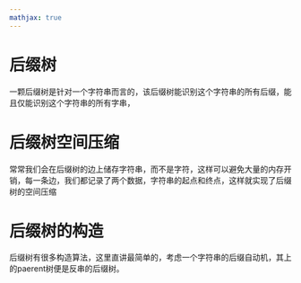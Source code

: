 ```yaml
---
mathjax: true
---
```


# 后缀树
 一颗后缀树是针对一个字符串而言的，该后缀树能识别这个字符串的所有后缀，能且仅能识别这个字符串的所有字串，
# 后缀树空间压缩
 常常我们会在后缀树的边上储存字符串，而不是字符，这样可以避免大量的内存开销，每一条边，我们都记录了两个数据，字符串的起点和终点，这样就实现了后缀树的空间压缩
# 后缀树的构造
 后缀树有很多构造算法，这里直讲最简单的，考虑一个字符串的后缀自动机，其上的paerent树便是反串的后缀树。
